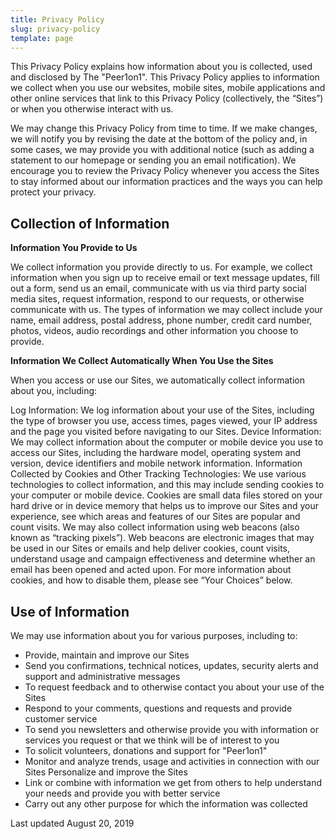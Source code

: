 ```yaml
---
title: Privacy Policy
slug: privacy-policy
template: page
---
```


This Privacy Policy explains how information about you is collected, used and disclosed by The "Peer1on1".  This Privacy Policy applies to information we collect when you use our websites, mobile sites, mobile applications and other online services that link to this Privacy Policy (collectively, the “Sites”) or when you otherwise interact with us.

We may change this Privacy Policy from time to time.  If we make changes, we will notify you by revising the date at the bottom of the policy and, in some cases, we may provide you with additional notice (such as adding a statement to our homepage or sending you an email notification).  We encourage you to review the Privacy Policy whenever you access the Sites to stay informed about our information practices and the ways you can help protect your privacy.

## Collection of Information

__Information You Provide to Us__

We collect information you provide directly to us.  For example, we collect information when you sign up to receive email or text message updates, fill out a form, send us an email, communicate with us via third party social media sites, request information, respond to our requests, or otherwise communicate with us.  The types of information we may collect include your name, email address, postal address, phone number, credit card number, photos, videos, audio recordings and other information you choose to provide.

__Information We Collect Automatically When You Use the Sites__

When you access or use our Sites, we automatically collect information about you, including:

Log Information:  We log information about your use of the Sites, including the type of browser you use, access times, pages viewed, your IP address and the page you visited before navigating to our Sites.
Device Information:  We may collect information about the computer or mobile device you use to access our Sites, including the hardware model, operating system and version, device identifiers and mobile network information.
Information Collected by Cookies and Other Tracking Technologies:  We use various technologies to collect information, and this may include sending cookies to your computer or mobile device.  Cookies are small data files stored on your hard drive or in device memory that helps us to improve our Sites and your experience, see which areas and features of our Sites are popular and count visits.  We may also collect information using web beacons (also known as “tracking pixels”).  Web beacons are electronic images that may be used in our Sites or emails and help deliver cookies, count visits, understand usage and campaign effectiveness and determine whether an email has been opened and acted upon.  For more information about cookies, and how to disable them, please see “Your Choices” below.

## Use of Information
We may use information about you for various purposes, including to:

- Provide, maintain and improve our Sites
- Send you confirmations, technical notices, updates, security alerts and support and administrative messages
- To request feedback and to otherwise contact you about your use of the Sites
- Respond to your comments, questions and requests and provide customer service
- To send you newsletters and otherwise provide you with information or services you request or that we think will be of interest to you
- To solicit volunteers, donations and support for "Peer1on1"
- Monitor and analyze trends, usage and activities in connection with our Sites
Personalize and improve the Sites
- Link or combine with information we get from others to help understand your needs and provide you with better service
- Carry out any other purpose for which the information was collected

Last updated August 20, 2019